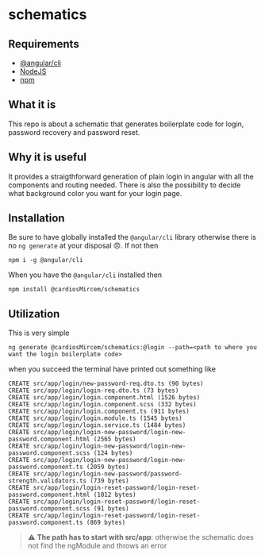 # schematics

## Requirements

- [@angular/cli](https://www.npmjs.com/package/@angular/cli)
- [NodeJS](https://nodejs.org/it/)
- [npm](https://www.npmjs.com/)

## What it is

This repo is about a schematic that generates boilerplate code for login, password recovery and password reset.

## Why it is useful

It provides a straigthforward generation of plain login in angular with all the components and routing needed. There is also the possibility to decide what background color you want for your login page.

## Installation

Be sure to have globally installed the `@angular/cli` library otherwise there is no `ng generate` at your disposal :disappointed:.
If not then

```
npm i -g @angular/cli
```

When you have the `@angular/cli` installed then

```
npm install @cardiosMircem/schematics
```

## Utilization

This is very simple

```
ng generate @cardiosMircem/schematics:@login --path=<path to where you want the login boilerplate code>
```

when you succeed the terminal have printed out something like

```
CREATE src/app/login/new-password-req.dto.ts (90 bytes)
CREATE src/app/login/login-req.dto.ts (73 bytes)
CREATE src/app/login/login.component.html (1526 bytes)
CREATE src/app/login/login.component.scss (332 bytes)
CREATE src/app/login/login.component.ts (911 bytes)
CREATE src/app/login/login.module.ts (1545 bytes)
CREATE src/app/login/login.service.ts (1484 bytes)
CREATE src/app/login/login-new-password/login-new-password.component.html (2565 bytes)
CREATE src/app/login/login-new-password/login-new-password.component.scss (124 bytes)
CREATE src/app/login/login-new-password/login-new-password.component.ts (2059 bytes)
CREATE src/app/login/login-new-password/password-strength.validators.ts (739 bytes)
CREATE src/app/login/login-reset-password/login-reset-password.component.html (1012 bytes)
CREATE src/app/login/login-reset-password/login-reset-password.component.scss (91 bytes)
CREATE src/app/login/login-reset-password/login-reset-password.component.ts (869 bytes)
```

> :warning: **The path has to start with src/app**: otherwise the schematic does not find the ngModule and throws an error
